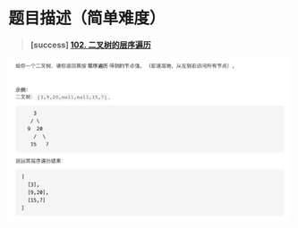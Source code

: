 #  **题目描述（简单难度）**

> **[success] [102. 二叉树的层序遍历](https://leetcode-cn.com/problems/binary-tree-level-order-traversal/)**

![](https://github.com/gaohueric/blogpicture/raw/master/%E6%88%AA%E5%B1%8F2021-05-16%2016.38.13.png)
